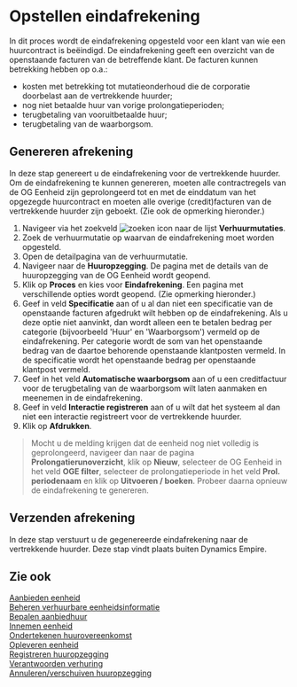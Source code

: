 # Opstellen eindafrekening

In dit proces wordt de eindafrekening opgesteld voor een klant van wie een huurcontract is beëindigd. De eindafrekening geeft een overzicht van de openstaande facturen van de betreffende klant. De facturen kunnen betrekking hebben op o.a.:
- kosten met betrekking tot mutatieonderhoud die de corporatie doorbelast aan de vertrekkende huurder;
- nog niet betaalde huur van vorige prolongatieperioden;
- terugbetaling van vooruitbetaalde huur;
- terugbetaling van de waarborgsom.

## Genereren afrekening

In deze stap genereert u de eindafrekening voor de vertrekkende huurder. Om de eindafrekening te kunnen genereren, moeten alle contractregels van de OG Eenheid zijn geprolongeerd tot en met de einddatum van het opgezegde huurcontract en moeten alle overige (credit)facturen van de vertrekkende huurder zijn geboekt. (Zie ook de opmerking hieronder.)

1. Navigeer via het zoekveld ![zoeken icon](/assets/images/zoeken.png "zoeken icon") naar de lijst **Verhuurmutaties**.
2. Zoek de verhuurmutatie op waarvan de eindafrekening moet worden opgesteld.
3. Open de detailpagina van de verhuurmutatie.
4. Navigeer naar de **Huuropzegging**. De pagina met de details van de huuropzegging van de OG Eenheid wordt geopend.
5. Klik op **Proces** en kies voor **Eindafrekening**. Een pagina met verschillende opties wordt geopend. (Zie opmerking hieronder.)
6. Geef in veld **Specificatie** aan of u al dan niet een specificatie van de openstaande facturen afgedrukt wilt hebben op de eindafrekening. Als u deze optie niet aanvinkt, dan wordt alleen een te betalen bedrag per categorie (bijvoorbeeld 'Huur' en 'Waarborgsom') vermeld op de eindafrekening. Per categorie wordt de som van het openstaande bedrag van de daartoe behorende openstaande klantposten vermeld. In de specificatie wordt het openstaande bedrag per openstaande klantpost vermeld.
7. Geef in het veld **Automatische waarborgsom** aan of u een creditfactuur voor de terugbetaling van de waarborgsom wilt laten aanmaken en meenemen in de eindafrekening.
8. Geef in veld **Interactie registreren** aan of u wilt dat het systeem al dan niet een interactie registreert voor de vertrekkende huurder.
9. Klik op **Afdrukken**.

>Mocht u de melding krijgen dat de eenheid nog niet volledig is geprolongeerd, navigeer dan naar de pagina **Prolongatierunoverzicht**, klik op **Nieuw**, selecteer de OG Eenheid in het veld **OGE filter**, selecteer de prolongatieperiode in het veld **Prol. periodenaam** en klik op **Uitvoeren / boeken**. Probeer daarna opnieuw de eindafrekening te genereren.

## Verzenden afrekening

In deze stap verstuurt u de gegenereerde eindafrekening naar de vertrekkende huurder. Deze stap vindt plaats buiten Dynamics Empire.

## Zie ook

[Aanbieden eenheid](../aanbieden-eenheid/)  
[Beheren verhuurbare eenheidsinformatie](../beheren-verhuurbare-eenheidsinformatie/)  
[Bepalen aanbiedhuur](../bepalen-aanbiedhuur/)  
[Innemen eenheid](../innemen-eenheid/)  
[Ondertekenen huurovereenkomst](../ondertekenen-huurovereenkomst/)  
[Opleveren eenheid](../opleveren-eenheid/)  
[Registreren huuropzegging](../registreren-huuropzegging/)  
[Verantwoorden verhuring](../verantwoorden-verhuring/)  
[Annuleren/verschuiven huuropzegging](../annuleren-verschuiven-huuropzegging/)
